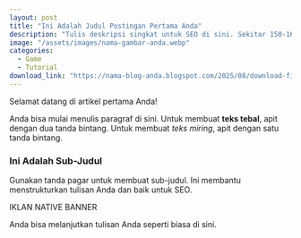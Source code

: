 ```yaml
---
layout: post
title: "Ini Adalah Judul Postingan Pertama Anda"
description: "Tulis deskripsi singkat untuk SEO di sini. Sekitar 150-160 karakter adalah yang terbaik untuk Google."
image: "/assets/images/nama-gambar-anda.webp"
categories:
  - Game
  - Tutorial
download_link: "https://nama-blog-anda.blogspot.com/2025/08/download-file.html" 
---
```


Selamat datang di artikel pertama Anda!

Anda bisa mulai menulis paragraf di sini. Untuk membuat **teks tebal**, apit dengan dua tanda bintang. Untuk membuat *teks miring*, apit dengan satu tanda bintang.

### Ini Adalah Sub-Judul
Gunakan tanda pagar untuk membuat sub-judul. Ini membantu menstrukturkan tulisan Anda dan baik untuk SEO.

<!-- Letakkan kode iklan native banner Anda di sini jika perlu -->
<div class="in-article-ad">
    <div class="ad-placeholder">IKLAN NATIVE BANNER</div>
</div>

Anda bisa melanjutkan tulisan Anda seperti biasa di sini.
